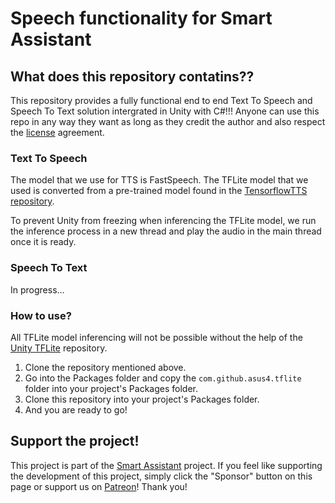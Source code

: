 # Speech functionality for Smart Assistant

## What does this repository contatins??

This repository provides a fully functional end to end Text To Speech and Speech To Text solution intergrated in Unity with C#!!! Anyone can use this repo in any way they want as long as they credit the author and also respect the [license](LICENSE) agreement.

### Text To Speech

The model that we use for TTS is FastSpeech. The TFLite model that we used is converted from a pre-trained model found in the [TensorflowTTS repository](https://github.com/TensorSpeech/TensorFlowTTS).

To prevent Unity from freezing when inferencing the TFLite model, we run the inference process in a new thread and play the audio in the main thread once it is ready.

### Speech To Text

In progress...

### How to use?

All TFLite model inferencing will not be possible without the help of the [Unity TFLite](https://github.com/asus4/tf-lite-unity-sample) repository.

1. Clone the repository mentioned above.
2. Go into the Packages folder and copy the `com.github.asus4.tflite` folder into your project's Packages folder.
3. Clone this repository into your project's Packages folder.
4. And you are ready to go!

## Support the project!

This project is part of the [Smart Assistant](https://github.com/voxell-tech/SmartAssistant) project. If you feel like supporting the development of this project, simply click the "Sponsor" button on this page or support us on [Patreon](https://www.patreon.com/smartassistant)! Thank you!
